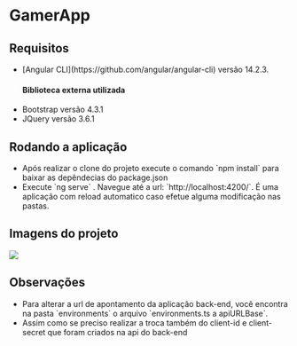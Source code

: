 # GamerApp


## Requisitos
<ul>
<li> [Angular CLI](https://github.com/angular/angular-cli) versão 14.2.3. </li>
                      <h4>Biblioteca externa utilizada </h4>
<li> Bootstrap versão 4.3.1 </li>
<li> JQuery versão 3.6.1 </li>
</ul>


## Rodando a aplicação

<ul>
<li> Após realizar o clone do projeto execute o comando `npm install` para baixar as depêndecias do package.json  </li>
<li> Execute `ng serve` . Navegue até a url: `http://localhost:4200/`. É uma aplicação com reload automatico caso efetue alguma modificação nas pastas. </li>
</ul>

## Imagens do projeto

<img src="./images/login.png">

## Observações

<ul>
<li> Para alterar a url de apontamento da aplicação back-end, você encontra na pasta `environments` o arquivo `environments.ts a apiURLBase`. </li>
<li> Assim como se preciso realizar a troca também do client-id e client-secret que foram criados na api do back-end </li>
</ul>
